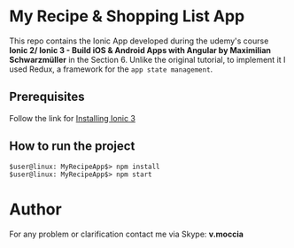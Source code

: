 # My Recipe & Shopping List App

This repo contains the Ionic App developed during the udemy's course
**Ionic 2/ Ionic 3 - Build iOS & Android Apps with Angular by Maximilian Schwarzmüller** in the Section 6.
Unlike the original tutorial, to implement it I used Redux, a framework for the `app state management`.

## Prerequisites
Follow the link for [Installing Ionic 3](https://ionicframework.com/docs/intro/installation/ )

## How to run the project

    $user@linux: MyRecipeApp$> npm install
    $user@linux: MyRecipeApp$> npm start


# Author
For any problem or clarification contact me via Skype: **v.moccia**
